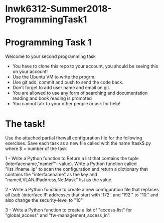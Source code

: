 # Inwk6312-Summer2018-ProgrammingTask1

# Programming Task 1


Welcome to your second programming task 
  - You have to clone this repo to your account, you should be seeing this on your account!
  - Use the Ubuntu VM to write the progrm.
  - Use git add, commit and push to send the code back. 
  - Don't forget to add user name and email on git. 
  - You are allowed to use any form of searching and documentation reading and book reading is promoted
  - You cannot talk to your other people or ask for help!

# The task!

Use the attached partial firewall configuration file for the following exercises.
Save each task as a new file called with the name 1task$.py where $ = number of the task

1 - Write a Python function to Return a list that contains the tuple (interfacename,"nameif"- value). Write a Python function called "list_ifname_ip" to scan the configuration and return a dictionary that contains the "interfacename" as the key and "nameif,VLAN,IPaddress,NetMask" list as the value.

2 - Write a Python function to create a new configuration file that replaces all (sub-)interface IP addresses that start with '172.' and '192." to "10." and also change the security-level to "10"

3 - Write a Python function to create a list of "access-list" for "global_access" and "fw-management_access_in". 
